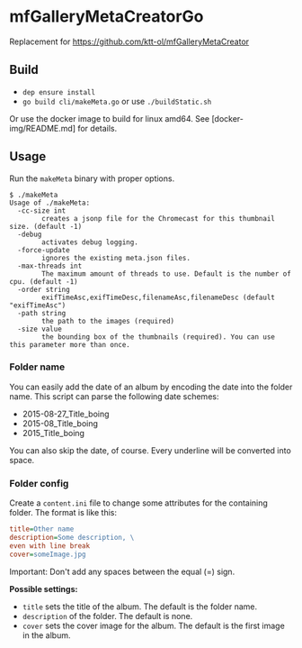 # mfGalleryMetaCreatorGo

Replacement for https://github.com/ktt-ol/mfGalleryMetaCreator

## Build 

* `dep ensure install`
* `go build cli/makeMeta.go` or use `./buildStatic.sh` 

Or use the docker image to build for linux amd64. See [docker-img/README.md] for details. 

## Usage

Run the `makeMeta` binary with proper options.
```
$ ./makeMeta
Usage of ./makeMeta:
  -cc-size int
    	creates a jsonp file for the Chromecast for this thumbnail size. (default -1)
  -debug
    	activates debug logging.
  -force-update
    	ignores the existing meta.json files.
  -max-threads int
    	The maximum amount of threads to use. Default is the number of cpu. (default -1)
  -order string
    	exifTimeAsc,exifTimeDesc,filenameAsc,filenameDesc (default "exifTimeAsc")
  -path string
    	the path to the images (required)
  -size value
    	the bounding box of the thumbnails (required). You can use this parameter more than once.
```

### Folder name

You can easily add the date of an album by encoding the date into the folder name. This script can parse the following date schemes:
* 2015-08-27_Title_boing
* 2015-08_Title_boing
* 2015_Title_boing

You can also skip the date, of course. Every underline will be converted into space.

### Folder config
Create a `content.ini` file to change some attributes for the containing folder. The format is like this:

```ini
title=Other name
description=Some description, \
even with line break
cover=someImage.jpg
```
Important: Don't add any spaces between the equal (=) sign.

**Possible settings:**
* `title` sets the title of the album. The default is the folder name.
* `description` of the folder. The default is none.
* `cover` sets the cover image for the album. The default is the first image in the album.

